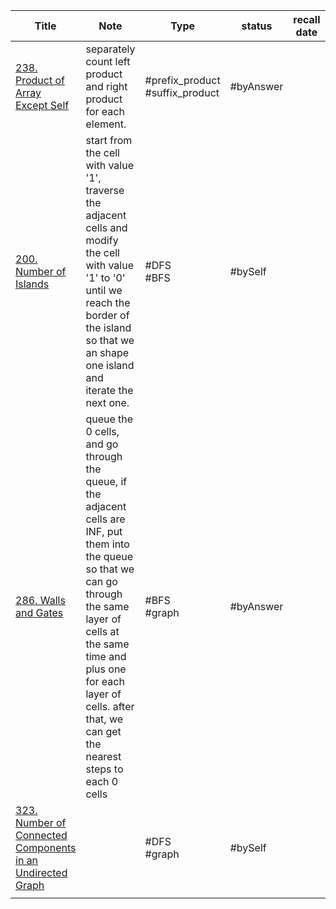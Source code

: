 

| Title                                                                                                                                              | Note                                                                                                                                                                                                                                                                  | Type                            | status    | recall date | complete date |
| -------------------------------------------------------------------------------------------------------------------------------------------------- | --------------------------------------------------------------------------------------------------------------------------------------------------------------------------------------------------------------------------------------------------------------------- | ------------------------------- | --------- | ----------- | ------------- |
| [238. Product of Array Except Self](https://leetcode.com/problems/product-of-array-except-self/)                                                   | separately count left product and right product for each element.                                                                                                                                                                                                     | #prefix_product #suffix_product | #byAnswer |             | 2024/10/28    |
| [200. Number of Islands](https://leetcode.com/problems/number-of-islands/)                                                                         | start from the cell with value '1', traverse the adjacent cells and modify the cell with value '1' to '0' until we reach the border of the island so that we an shape one island and iterate the next one.                                                            | #DFS<br>#BFS                    | #bySelf   |             | 2024/10/28    |
| [286. Walls and Gates](https://leetcode.com/problems/walls-and-gates/)                                                                             | queue the 0 cells, and go through the queue, if the adjacent cells are INF, put them into the queue so that we can go through the same layer of cells at the same time and plus one for each layer of cells. after that, we can get the nearest steps to each 0 cells | #BFS<br>#graph                  | #byAnswer |             | 2024/10/29    |
| [323. Number of Connected Components in an Undirected Graph](https://leetcode.com/problems/number-of-connected-components-in-an-undirected-graph/) |                                                                                                                                                                                                                                                                       | #DFS<br>#graph                  | #bySelf   |             | 2024/10/30    |
|                                                                                                                                                    |                                                                                                                                                                                                                                                                       |                                 |           |             |               |
